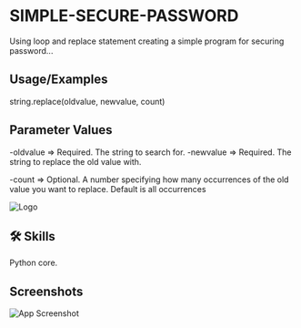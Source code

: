 
# SIMPLE-SECURE-PASSWORD

Using loop and replace statement creating a simple program for securing password...


## Usage/Examples

string.replace(oldvalue, newvalue, count)

## Parameter Values


-oldvalue => Required. The string to search for.
-newvalue => Required. The string to replace the old value with.

-count    => Optional. A number specifying how many occurrences of the old value you want to replace. Default is all occurrences

![Logo](https://upload.wikimedia.org/wikipedia/commons/c/c3/Python-logo-notext.svg)


## 🛠 Skills
Python core.


## Screenshots

![App Screenshot](https://user-images.githubusercontent.com/91774301/163677191-a03a8427-ad85-4783-9984-b6cff59c0610.png)


